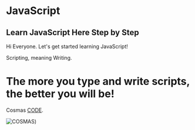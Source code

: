 # JavaScript

## Learn JavaScript Here Step by Step

Hi Everyone. Let's get started learning JavaScript!

Scripting, meaning Writing.

# The more you type and write scripts, the better you will be!

Cosmas [CODE](https://github.com/christophertopalian).


![COSMAS](https://collegeofscripting.weebly.com/uploads/6/4/4/8/64482293/college-sign_orig.gif))
